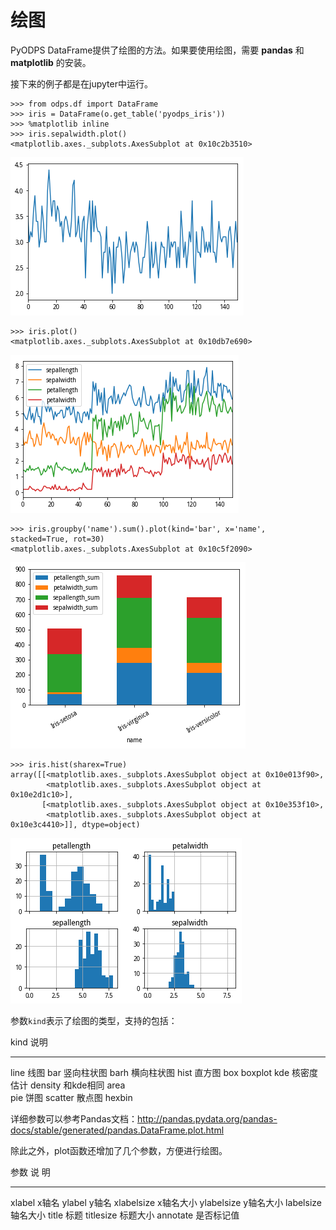 绘图
====

PyODPS DataFrame提供了绘图的方法。如果要使用绘图，需要 **pandas** 和
**matplotlib** 的安装。

接下来的例子都是在jupyter中运行。

``` {.sourceCode .python}
>>> from odps.df import DataFrame
>>> iris = DataFrame(o.get_table('pyodps_iris'))
>>> %matplotlib inline
>>> iris.sepalwidth.plot()
<matplotlib.axes._subplots.AxesSubplot at 0x10c2b3510>
```

![image](_static/df-plot-iris-sequence.png)

``` {.sourceCode .python}
>>> iris.plot()
<matplotlib.axes._subplots.AxesSubplot at 0x10db7e690>
```

![image](_static/df-plot-iris-collection.png)

``` {.sourceCode .python}
>>> iris.groupby('name').sum().plot(kind='bar', x='name', stacked=True, rot=30)
<matplotlib.axes._subplots.AxesSubplot at 0x10c5f2090>
```

![image](_static/df-plot-iris-sum.png)

``` {.sourceCode .python}
>>> iris.hist(sharex=True)
array([[<matplotlib.axes._subplots.AxesSubplot object at 0x10e013f90>,
        <matplotlib.axes._subplots.AxesSubplot object at 0x10e2d1c10>],
       [<matplotlib.axes._subplots.AxesSubplot object at 0x10e353f10>,
        <matplotlib.axes._subplots.AxesSubplot object at 0x10e3c4410>]], dtype=object)
```

![image](_static/df-plot-iris-hist.png)

参数`kind`表示了绘图的类型，支持的包括：

  kind      说明
  --------- ------------
  line      线图
  bar       竖向柱状图
  barh      横向柱状图
  hist      直方图
  box       boxplot
  kde       核密度估计
  density   和kde相同
  area      
  pie       饼图
  scatter   散点图
  hexbin    

详细参数可以参考Pandas文档：http://pandas.pydata.org/pandas-docs/stable/generated/pandas.DataFrame.plot.html

除此之外，plot函数还增加了几个参数，方便进行绘图。

  参数 说      明
  ------------ ------------
  xlabel       x轴名
  ylabel       y轴名
  xlabelsize   x轴名大小
  ylabelsize   y轴名大小
  labelsize    轴名大小
  title        标题
  titlesize    标题大小
  annotate     是否标记值


